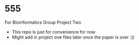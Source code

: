 # 555
For Bioinformatics Group Project Two
- This repo is just for convenience for now
- Might add in project one files later once the paper is over :))